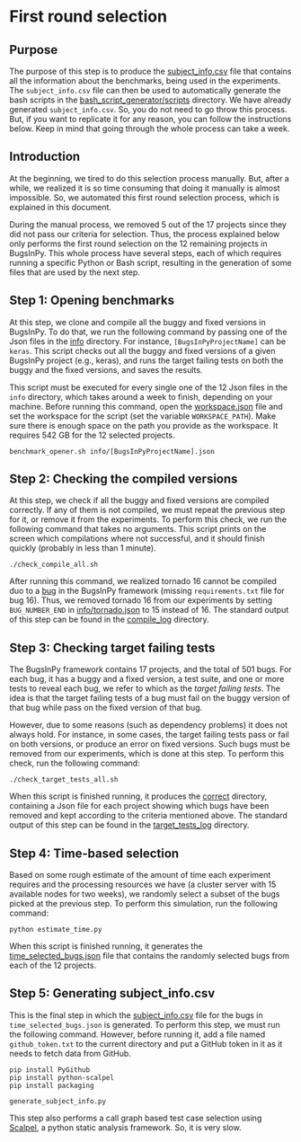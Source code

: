 # First round selection

## Purpose

The purpose of this step is to produce the [subject_info.csv](subject_info.csv) file that
contains all the information about the benchmarks, being used in the experiments. 
The `subject_info.csv` file can then be used to automatically generate the bash scripts in
the [bash_script_generator/scripts](/bash_script_generator/scripts) directory.
We have already generated `subject_info.csv`. So, you do not need to go throw this process. But, if you want to replicate it for any reason, you can follow the instructions below. Keep in mind that going through the whole process can take a week.

## Introduction

At the beginning, we tired to do this selection process manually. But, after 
a while, we realized it is so time consuming that doing it manually is 
almost impossible. So, we automated this first round selection 
process, which is explained in this document.

During the manual process, we removed 5 out of the 17 projects since they 
did not pass our criteria for selection. Thus, the process explained below only
performs the first round selection on the 12 remaining projects in BugsInPy.
This whole process have several steps, each of which requires running a specific
Python or Bash script, resulting in the generation of some files that are used
by the next step.

## Step 1: Opening benchmarks

At this step, we clone and compile all the buggy and fixed versions in BugsInPy. 
To do that, we run the following command by passing one of the Json files in
the [info](info) directory. For instance, `[BugsInPyProjectName]` can be
`keras`. This script checks out all the buggy and 
fixed versions of a given BugsInPy project (e.g., keras), and 
runs the target failing tests on both the buggy and the fixed
versions, and saves the results.

This script must be executed for every single one of the 12 Json files
in the `info` directory, which takes around a week to finish, depending on
your machine. Before running this command, open the [workspace.json](workspace.json) file and set
the workspace for the script (set the variable `WORKSPACE_PATH`).
Make sure there is enough space on the path you provide as
the workspace. It requires 542 GB for the 12 selected projects.

```
benchmark_opener.sh info/[BugsInPyProjectName].json
``` 

## Step 2: Checking the compiled versions

At this step, we check if all the buggy and fixed versions are compiled correctly.
If any of them is not compiled, we must repeat the previous step for it, or remove it from
the experiments. To perform this check, we run the following command that takes no
arguments. This script prints on the screen which compilations where not successful, and
it should finish quickly (probably in less than 1 minute).

```
./check_compile_all.sh
```

After running this command, we realized tornado 16 cannot be compiled duo to 
a [bug](https://github.com/soarsmu/BugsInPy/tree/master/projects/tornado/bugs/16) 
in the BugsInPy framework (missing `requirements.txt` file for bug 16). Thus, we
removed tornado 16 from our experiments by setting `BUG_NUMBER_END` in
[info/tornado.json](info/tornado.json) to 15 instead of 16. The standard output of this step
can be found in the [compile_log](compile_log) directory.

## Step 3: Checking target failing tests

The BugsInPy framework contains 17 projects, and the total of 501 bugs. For each bug, it has
a buggy and a fixed version, a test suite, and one or more tests to reveal each bug, we refer to
which as the *target failing tests*. The idea is that the target failing tests of a bug must
fail on the buggy version of that bug while pass on the fixed version of that bug.

However, due to some reasons (such as dependency problems) it does not always hold. For instance, in
some cases, the target failing tests pass or fail on both versions, or produce an error on fixed 
versions. Such bugs must be removed from our experiments, which is done at this step. To perform
this check, run the following command:

```
./check_target_tests_all.sh
```

When this script is finished running, it produces the [correct](correct) directory, containing a Json
file for each project showing which bugs have been removed and kept according to 
the criteria mentioned above. The standard output of this step
can be found in the [target_tests_log](target_tests_log) directory.

## Step 4: Time-based selection

Based on some rough estimate of the amount of time each experiment requires and the processing
resources we have (a cluster server with 15 available nodes for two weeks), we randomly
select a subset of the bugs picked at the previous step. To perform this simulation,
run the following command:

```
python estimate_time.py
```

When this script is finished running, it generates 
the [time_selected_bugs.json](time_selected_bugs.json) file that 
contains the randomly selected bugs from each of the 12 projects.

## Step 5: Generating subject_info.csv

This is the final step in which the [subject_info.csv](subject_info.csv) file for the bugs
in `time_selected_bugs.json` is generated. To perform this step, we must run
the following command. However, before running it, add a file named `github_token.txt`
to the current directory and put a GitHub token in it as it needs to fetch data from GitHub.

```
pip install PyGithub
pip install python-scalpel
pip install packaging

generate_subject_info.py
```

This step also performs a call graph based test case selection using
[Scalpel](https://github.com/SMAT-Lab/Scalpel), a python static
analysis framework. So, it is very slow.
